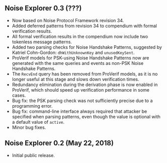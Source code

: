 ## Noise Explorer 0.3 (???)
- Now based on Noise Protocol Framework revision 34.
- Added deferred patterns from revision 34 to compendium with formal verification results.
- All formal verification results in the compendium now include two tokenless message patterns.
- Added two parsing checks for Noise Handshake Patterns, suggested by Katriel Cohn-Gordon: `dhWithUnknownKey` and `unusedKeySent`.
- ProVerif models for PSK-using Noise Handshake Patterns now are generated with the same queries and events as non-PSK Noise Handshake Patterns.
- The `RecvEnd` query has been removed from ProVerif models, as it is no longer useful at this stage and slows down verification times.
- Redundancy elimination during the derivation phase is now enabled in ProVerif, which should speed up verification performance in some cases.
- Bug fix: the PSK parsing check was not sufficiently precise due to a programming error.
- Bug fix: command-line interface always required that attacker be specified when parsing patterns, even though the value is optional with a default value of `active`.
- Minor bug fixes.

## Noise Explorer 0.2 (May 22, 2018)
- Initial public release.